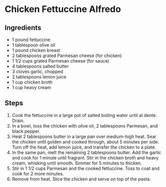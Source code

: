 # Chicken Fettuccine Alfredo

## Ingredients
- 1 pound fettuccine
- 1 tablespoon olive oil
- 1 pound chicken breast
- 2 tablespoons grated Parmesan cheese (for chicken)
- 1 1/2 cups grated Parmesan cheese (for sauce)
- 4 tablespoons salted butter
- 3 cloves garlic, chopped
- 2 tablespoons lemon juice
- 1 cup chicken broth
- 1 cup heavy cream

## Steps
1. Cook the fettuccine in a large pot of salted boiling water until al dente. Drain.  
2. In a bowl, toss the chicken with olive oil, 2 tablespoons Parmesan, and black pepper.  
3. Heat 2 tablespoons butter in a large pan over medium-high heat. Sear the chicken until golden and cooked through, about 5 minutes per side. Turn off the heat, add lemon juice, and transfer the chicken to a plate.  
4. In the same pan, melt the remaining 2 tablespoons butter. Add the garlic and cook for 1 minute until fragrant. Stir in the chicken broth and heavy cream, whisking until smooth. Simmer for 5 minutes to thicken.  
5. Stir in 1 1/2 cups Parmesan and the cooked fettuccine. Toss to coat and cook for 2 more minutes.  
6. Remove from heat. Slice the chicken and serve on top of the pasta.